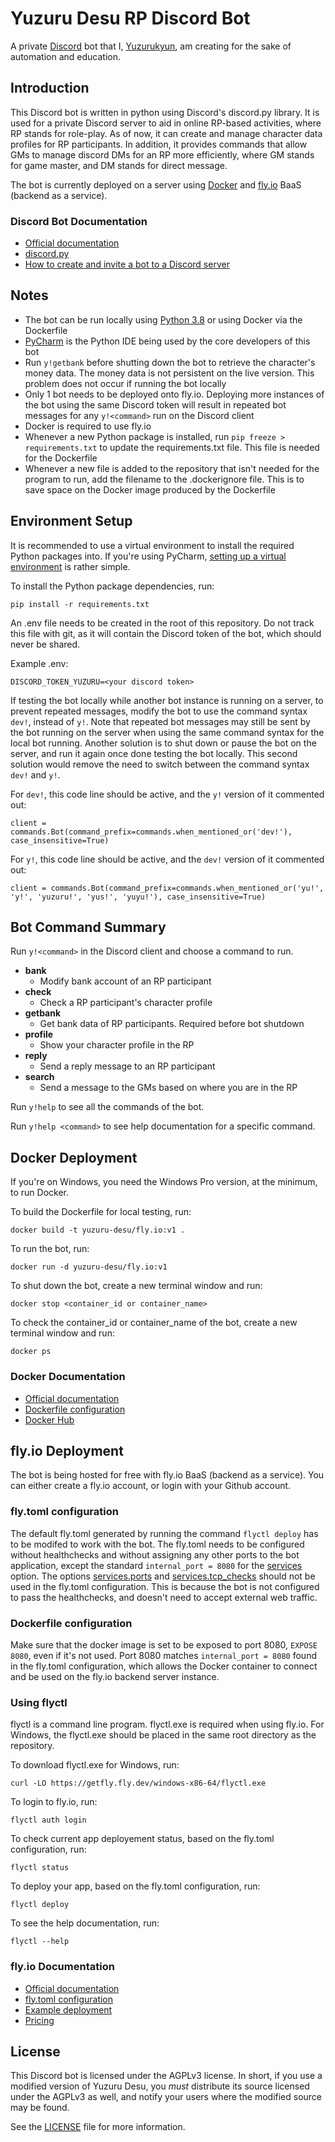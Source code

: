 # Yuzuru Desu RP Discord Bot

A private [Discord](https://discord.com/) bot that I, [Yuzurukyun](https://github.com/Yuzurukyun), am creating for the 
sake of automation and education.

## Introduction

This Discord bot is written in python using Discord's discord.py library. 
It is used for a private Discord server to aid in online RP-based activities, where RP stands for role-play. 
As of now, it can create and manage character data profiles for RP participants. 
In addition, it provides commands that allow GMs to manage discord DMs for an RP more efficiently, where GM stands for game master, and DM stands for direct message.

The bot is currently deployed on a server using [Docker](https://www.docker.com/) and [fly.io](https://fly.io/) BaaS (backend as a service).

### Discord Bot Documentation

- [Official documentation](https://discord.com/developers/docs/intro)
- [discord.py](https://discordpy.readthedocs.io/en/latest/)
- [How to create and invite a bot to a Discord server](https://discordpy.readthedocs.io/en/latest/discord.html)

## Notes

- The bot can be run locally using [Python 3.8](https://www.python.org/downloads/) or using Docker via the Dockerfile
- [PyCharm](https://www.jetbrains.com/pycharm/) is the Python IDE being used by the core developers of this bot
- Run `y!getbank` before shutting down the bot to retrieve the character's money data. The money data is not persistent on the live version. This problem does not occur if running the bot locally
- Only 1 bot needs to be deployed onto fly.io. Deploying more instances of the bot using the same Discord token will result in repeated bot messages for any `y!<command>` run on the Discord client
- Docker is required to use fly.io
- Whenever a new Python package is installed, run `pip freeze > requirements.txt` to update the requirements.txt file. This file is needed for the Dockerfile
- Whenever a new file is added to the repository that isn't needed for the program to run, add the filename to the .dockerignore file. This is to save space on the Docker image produced by the Dockerfile 
    
## Environment Setup

It is recommended to use a virtual environment to install the required Python packages into.
If you're using PyCharm, [setting up a virtual environment](https://www.jetbrains.com/help/pycharm/creating-virtual-environment.html) is rather simple.

To install the Python package dependencies, run:

```
pip install -r requirements.txt
```

An .env file needs to be created in the root of this repository. 
Do not track this file with git, as it will contain the Discord token of the bot, which should never be shared.

Example .env:

```
DISCORD_TOKEN_YUZURU=<your discord token>
```

If testing the bot locally while another bot instance is running on a server, to prevent repeated messages, modify the bot to use the command syntax `dev!`, instead of `y!`.
Note that repeated bot messages may still be sent by the bot running on the server when using the same command syntax for the local bot running.
Another solution is to shut down or pause the bot on the server, and run it again once done testing the bot locally.
This second solution would remove the need to switch between the command syntax `dev!` and `y!`.

For `dev!`, this code line should be active, and the `y!` version of it commented out:

```
client = commands.Bot(command_prefix=commands.when_mentioned_or('dev!'), case_insensitive=True)
```

For `y!`, this code line should be active, and the `dev!` version of it commented out:

```
client = commands.Bot(command_prefix=commands.when_mentioned_or('yu!', 'y!', 'yuzuru!', 'yus!', 'yuyu!'), case_insensitive=True)
```

## Bot Command Summary

Run `y!<command>` in the Discord client and choose a command to run.

-  **bank**
    - Modify bank account of an RP participant
-  **check**
    - Check a RP participant's character profile
-  **getbank**
    - Get bank data of RP participants. Required before bot shutdown
-  **profile**
    - Show your character profile in the RP
-  **reply**  
    - Send a reply message to an RP participant
-  **search** 
    - Send a message to the GMs based on where you are in the RP

Run `y!help` to see all the commands of the bot.

Run `y!help <command>` to see help documentation for a specific command.

## Docker Deployment

If you're on Windows, you need the Windows Pro version, at the minimum, to run Docker.

To build the Dockerfile for local testing, run:

```
docker build -t yuzuru-desu/fly.io:v1 .
```

To run the bot, run:

```
docker run -d yuzuru-desu/fly.io:v1
```

To shut down the bot, create a new terminal window and run:

```
docker stop <container_id or container_name>
```

To check the container_id or container_name of the bot, create a new terminal window and run:

```
docker ps
```

### Docker Documentation

- [Official documentation](https://docs.docker.com/)
- [Dockerfile configuration](https://docs.docker.com/engine/reference/builder/)
- [Docker Hub](https://hub.docker.com/)

## fly.io Deployment

The bot is being hosted for free with fly.io BaaS (backend as a service). 
You can either create a fly.io account, or login with your Github account.

### fly.toml configuration

The default fly.toml generated by running the command `flyctl deploy` has to be modifed to work with the bot.
The fly.toml needs to be configured without healthchecks and without assigning any other ports to the bot application, except the standard `internal_port = 8080` for the [services](https://fly.io/docs/configuration/#the-services-section) option.
The options [services.ports](https://fly.io/docs/configuration/#services-ports) and [services.tcp_checks](https://fly.io/docs/configuration/#services-tcp_checks) should not be used in the fly.toml configuration.
This is because the bot is not configured to pass the healthchecks, and doesn't need to accept external web traffic.

### Dockerfile configuration

Make sure that the docker image is set to be exposed to port 8080, `EXPOSE 8080`, even if it's not used.
Port 8080 matches `internal_port = 8080` found in the fly.toml configuration, which allows the Docker container to connect and be used on the fly.io backend server instance.

### Using flyctl

flyctl is a command line program.
flyctl.exe is required when using fly.io. 
For Windows, the flyctl.exe should be placed in the same root directory as the repository.

To download flyctl.exe for Windows, run:

```
curl -LO https://getfly.fly.dev/windows-x86-64/flyctl.exe
```

To login to fly.io, run:

```
flyctl auth login
```

To check current app deployement status, based on the fly.toml configuration, run:

```
flyctl status
```

To deploy your app, based on the fly.toml configuration, run:

```
flyctl deploy
```

To see the help documentation, run:

```
flyctl --help
```

### fly.io Documentation

- [Official documentation](https://fly.io/docs/)
- [fly.toml configuration](https://fly.io/docs/configuration/)
- [Example deployment](https://fly.io/docs/speedrun/)
- [Pricing](https://fly.io/docs/pricing/)

## License

This Discord bot is licensed under the AGPLv3 license. 
In short, if you use a modified version of Yuzuru Desu, you *must* distribute its source licensed under the AGPLv3 as well, and notify your users where the modified source may be found.

See the [LICENSE](LICENSE.md) file for more information.
